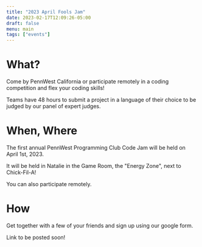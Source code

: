 ```yaml
---
title: "2023 April Fools Jam"
date: 2023-02-17T12:09:26-05:00
draft: false 
menu: main
tags: ["events"]
---
```


# What?

Come by PennWest California or participate remotely in a coding competition and flex your coding skills!

Teams have 48 hours to submit a project in a language of their choice to be judged by our panel of expert judges.


# When, Where

The first annual PennWest Programming Club Code Jam will be held on April 1st, 2023.

It will be held in Natalie in the Game Room, the "Energy Zone", next to Chick-Fil-A!

You can also participate remotely.


# How

Get together with a few of your friends and sign up using our google form.

Link to be posted soon!









